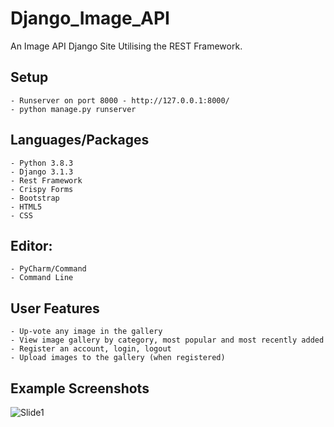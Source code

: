 # Django_Image_API

An Image API Django Site Utilising the REST Framework.

## Setup

    - Runserver on port 8000 - http://127.0.0.1:8000/
    - python manage.py runserver

## Languages/Packages

    - Python 3.8.3
    - Django 3.1.3
    - Rest Framework
    - Crispy Forms
    - Bootstrap
    - HTML5
    - CSS

## Editor:

    - PyCharm/Command
    - Command Line

## User Features

    - Up-vote any image in the gallery
    - View image gallery by category, most popular and most recently added
    - Register an account, login, logout
    - Upload images to the gallery (when registered)

## Example Screenshots

![Slide1](https://user-images.githubusercontent.com/72507931/103502735-1746e280-4e4a-11eb-9167-2eeccf0c7637.JPG)
